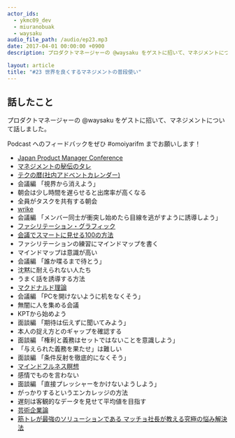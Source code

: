 ```yaml
---
actor_ids:
  - ykmc09_dev
  - miuranobuak
  - waysaku
audio_file_path: /audio/ep23.mp3
date: 2017-04-01 00:00:00 +0900
description: プロダクトマネージャーの @waysaku をゲストに招いて、マネジメントについて話しました。

layout: article
title: "#23 世界を良くするマネジメントの普段使い"
---
```


## 話したこと
プロダクトマネージャーの @waysaku をゲストに招いて、マネジメントについて話しました。

Podcast へのフィードバックをぜひ #omoiyarifm までお願いします！

- [Japan Product Manager Conference](http://pmconf.jp/)
- [マネジメントの秘伝のタレ](http://waysaku.hatenablog.com/entry/2017/02/05/004758)
- [テクの暦(社内アドベントカレンダー)](https://adtech.cyberagent.io/pr/archives/3200)
- 会議編 「視界から消えよう」
- 朝会は少し時間を遅らせると出席率が高くなる
- 全員がタスクを共有する朝会
- [wrike](https://www.wrike.com/ja/)
- 会議編 「メンバー同士が衝突し始めたら目線を逃がすように誘導しよう」
- [ファシリテーション・グラフィック](https://www.slideshare.net/nishikawa_makoto7/ss-3690179)
- [会議でスマートに見せる100の方法](https://www.amazon.co.jp/dp/4152096578)
- ファシリテーションの練習にマインドマップを書く
- マインドマップは意識が高い
- 会議編 「誰か喋るまで待とう」
- 沈黙に耐えられない人たち
- うまく話を誘導する方法
- [マクドナルド理論](https://medium.com/@ienjoy/mcdonalds-theory-9216e1c9da7d)
- 会議編 「PCを開けないように机をなくそう」
- 無闇に人を集める会議
- KPTから始めよう
- 面談編 「期待は伝えずに聞いてみよう」
- 本人の捉え方とのギャップを確認する
- 面談編 「権利と義務はセットではないことを意識しよう」
- 「与えられた義務を果たせ」は難しい
- 面談編 「条件反射を徹底的になくそう」
- [マインドフルネス瞑想](https://hanamirei.com/mindfulness-meisou/)
- 感情でものを言わない
- 面談編 「直接プレッシャーをかけないようしよう」
- がっかりするというエンカレッジの方法
- 遅刻は客観的なデータを見せて平均値を目指す
- [芸術企業論](https://www.amazon.co.jp/dp/4344011783)
- [筋トレが最強のソリューションである マッチョ社長が教える究極の悩み解決法](https://www.amazon.co.jp/dp/4426608376/)

